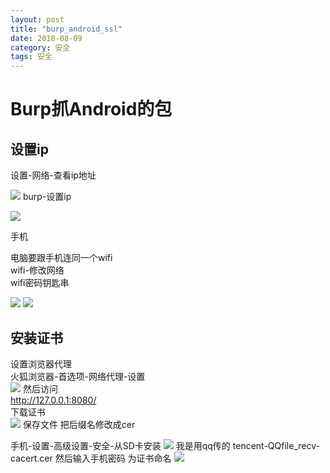 ```yaml
---
layout: post
title: "burp_android_ssl"
date: 2018-08-09
category: 安全
tags: 安全
---
```


# Burp抓Android的包


## 设置ip
设置-网络-查看ip地址  

![]({{site.img_link}}/17/01.png)
burp-设置ip  

![]({{site.img_link}}/17/02.png)

手机  

电脑要跟手机连同一个wifi  
wifi-修改网络  
wifi密码钥匙串  

![]({{site.img_link}}/17/03.png)
![]({{site.img_link}}/17/04.png)

## 安装证书  
设置浏览器代理  
火狐浏览器-首选项-网络代理-设置  
![]({{site.img_link}}/17/05.png)
然后访问  
http://127.0.0.1:8080/  
下载证书  
![]({{site.img_link}}/17/06.jpg)
保存文件
把后缀名修改成cer

手机-设置-高级设置-安全-从SD卡安装
![]({{site.img_link}}/17/07.png)
我是用qq传的
tencent-QQfile_recv-cacert.cer
然后输入手机密码
为证书命名
![]({{site.img_link}}/17/08.png)